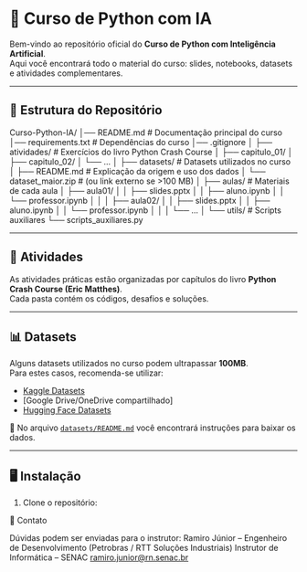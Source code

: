 # 🚀 Curso de Python com IA

Bem-vindo ao repositório oficial do **Curso de Python com Inteligência Artificial**.  
Aqui você encontrará todo o material do curso: slides, notebooks, datasets e atividades complementares.

---

## 📂 Estrutura do Repositório

Curso-Python-IA/
│── README.md # Documentação principal do curso
│── requirements.txt # Dependências do curso
│── .gitignore
│
├── atividades/ # Exercícios do livro Python Crash Course
│ ├── capitulo_01/
│ ├── capitulo_02/
│ └── ...
│
├── datasets/ # Datasets utilizados no curso
│ ├── README.md # Explicação da origem e uso dos dados
│ └── dataset_maior.zip # (ou link externo se >100 MB)
│
├── aulas/ # Materiais de cada aula
│ ├── aula01/
│ │ ├── slides.pptx
│ │ ├── aluno.ipynb
│ │ └── professor.ipynb
│ │
│ ├── aula02/
│ │ ├── slides.pptx
│ │ ├── aluno.ipynb
│ │ └── professor.ipynb
│ │
│ └── ...
│
└── utils/ # Scripts auxiliares
└── scripts_auxiliares.py


---

## 📘 Atividades

As atividades práticas estão organizadas por capítulos do livro **Python Crash Course (Eric Matthes)**.  
Cada pasta contém os códigos, desafios e soluções.

---

## 📊 Datasets

Alguns datasets utilizados no curso podem ultrapassar **100MB**.  
Para estes casos, recomenda-se utilizar:

- [Kaggle Datasets](https://www.kaggle.com/datasets)
- [Google Drive/OneDrive compartilhado]
- [Hugging Face Datasets](https://huggingface.co/datasets)

📌 No arquivo [`datasets/README.md`](datasets/README.md) você encontrará instruções para baixar os dados.

---

## 🖥️ Instalação

1. Clone o repositório:
   

📧 Contato

Dúvidas podem ser enviadas para o instrutor:
Ramiro Júnior – Engenheiro de Desenvolvimento (Petrobras / RTT Soluções Industriais)
Instrutor de Informática – SENAC
ramiro.junior@rn.senac.br
